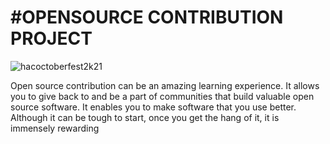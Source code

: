 
<h1>#OPENSOURCE CONTRIBUTION PROJECT</h1>


<img src="https://hacktoberfest.digitalocean.com/_nuxt/img/logo-hacktoberfest-full.f42e3b1.svg" alt="hacoctoberfest2k21">

<p>Open source contribution can be an amazing learning experience. It allows you to give back to and be a part of communities that build valuable open source software. It enables you to make software that you use better. Although it can be tough to start, once you get the hang of it, it is immensely rewarding</p>

<a href="https://www.linkedin.com/in/om-gupta-291111198/" target="_blank"></a>
